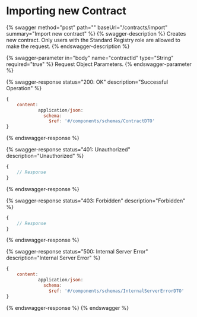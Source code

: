# Importing new Contract

{% swagger method="post" path="" baseUrl="/contracts/import" summary="Import new contract" %}
{% swagger-description %}
Creates new contract. Only users with the Standard Registry role are allowed to make the request.
{% endswagger-description %}

{% swagger-parameter in="body" name="contractId" type="String" required="true" %}
Request Object Parameters.
{% endswagger-parameter %}

{% swagger-response status="200: OK" description="Successful Operation" %}
```javascript
{
    content:
            application/json:
              schema:
                $ref: '#/components/schemas/ContractDTO'
}
```
{% endswagger-response %}

{% swagger-response status="401: Unauthorized" description="Unauthorized" %}
```javascript
{
    // Response
}
```
{% endswagger-response %}

{% swagger-response status="403: Forbidden" description="Forbidden" %}
```javascript
{
    // Response
}
```
{% endswagger-response %}

{% swagger-response status="500: Internal Server Error" description="Internal Server Error" %}
```javascript
{
    content:
            application/json:
              schema:
                $ref: '#/components/schemas/InternalServerErrorDTO'
}
```
{% endswagger-response %}
{% endswagger %}
